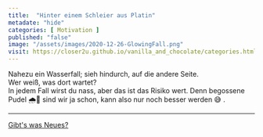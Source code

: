 ```yaml
--- 
title:  "Hinter einem Schleier aus Platin"
metadate: "hide"
categories: [ Motivation ]
published: "false"
image: "/assets/images/2020-12-26-GlowingFall.png"
visit: https://closer2u.github.io/vanilla_and_chocolate/categories.html#motivation
---
```


Nahezu ein Wasserfall; sieh hindurch, auf die andere Seite.\
Wer weiß, was dort wartet?\
In jedem Fall wirst du nass, aber das ist das Risiko wert.
Denn begossene Pudel 🌧🐩 sind wir ja schon, kann also nur noch besser werden 😅 .


***

[Gibt's was Neues?](https://github.com/Closer2U)